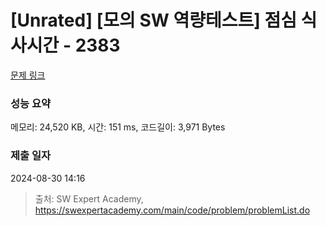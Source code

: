# [Unrated] [모의 SW 역량테스트] 점심 식사시간 - 2383 

[문제 링크](https://swexpertacademy.com/main/code/problem/problemDetail.do?contestProbId=AV5-BEE6AK0DFAVl) 

### 성능 요약

메모리: 24,520 KB, 시간: 151 ms, 코드길이: 3,971 Bytes

### 제출 일자

2024-08-30 14:16



> 출처: SW Expert Academy, https://swexpertacademy.com/main/code/problem/problemList.do